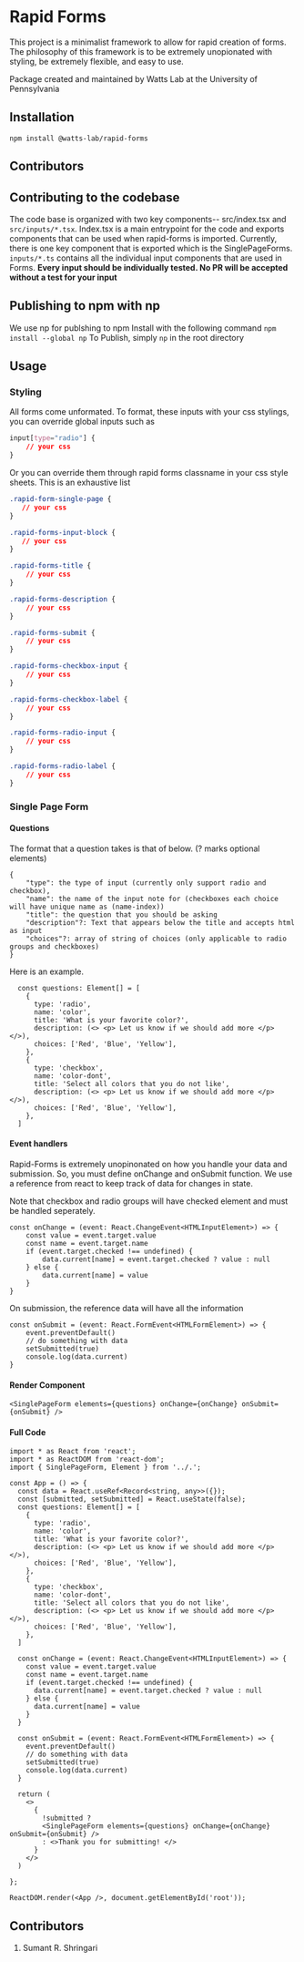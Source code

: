 # Rapid Forms

This project is a minimalist framework to allow for rapid creation of forms. The philosophy of this framework is to be extremely unopionated with styling, be extremely flexible, and easy to use. 

Package created and maintained by Watts Lab at the University of Pennsylvania

## Installation
`npm install @watts-lab/rapid-forms`

## Contributors

## Contributing to the codebase
The code base is organized with two key components-- src/index.tsx and `src/inputs/*.tsx`. Index.tsx is a main entrypoint for the code and exports components that can be used when rapid-forms is imported. Currently, there is one key component that is exported which is the SinglePageForms. `inputs/*.ts` contains all the individual input components that are used in Forms. **Every input should be individually tested. No PR will be accepted without a test for your input**

## Publishing to npm with np
We use np for publshing to npm
Install with the following command `npm install --global np`
To Publish, simply `np` in the root directory


## Usage 

### Styling 
All forms come unformated. To format, these inputs with your css stylings, you can override global inputs such as
```css
input[type="radio"] {
    // your css
}
```

Or you can override them through rapid forms classname in your css style sheets. This is an exhaustive list

```css
.rapid-form-single-page {
   // your css
}

.rapid-forms-input-block {
   // your css
}

.rapid-forms-title {
    // your css
}

.rapid-forms-description {
    // your css
}

.rapid-forms-submit {
    // your css
}

.rapid-forms-checkbox-input {
    // your css
}

.rapid-forms-checkbox-label {
    // your css
}

.rapid-forms-radio-input {
    // your css
}

.rapid-forms-radio-label {
    // your css
}
```

### Single Page Form

#### Questions
The format that a question takes is that of below. (? marks optional elements)
```
{
    "type": the type of input (currently only support radio and checkbox),
    "name": the name of the input note for (checkboxes each choice will have unique name as (name-index))
    "title": the question that you should be asking   
    "description"?: Text that appears below the title and accepts html as input
    "choices"?: array of string of choices (only applicable to radio groups and checkboxes)
}
```

Here is an example.
```tsx
  const questions: Element[] = [
    {
      type: 'radio',
      name: 'color',
      title: 'What is your favorite color?',
      description: (<> <p> Let us know if we should add more </p> </>),
      choices: ['Red', 'Blue', 'Yellow'],
    },
    {
      type: 'checkbox',
      name: 'color-dont',
      title: 'Select all colors that you do not like',
      description: (<> <p> Let us know if we should add more </p> </>),
      choices: ['Red', 'Blue', 'Yellow'],
    },
  ]
```

#### Event handlers
Rapid-Forms is extremely unopinonated on how you handle your data and submission. So, you 
must define onChange and onSubmit function. We use a reference from react to keep track of
data for changes in state.

Note that checkbox and radio groups will have checked element and must be handled seperately.
```tsx
const onChange = (event: React.ChangeEvent<HTMLInputElement>) => {
    const value = event.target.value
    const name = event.target.name
    if (event.target.checked !== undefined) {
        data.current[name] = event.target.checked ? value : null
    } else {
        data.current[name] = value
    } 
}
```
On submission, the reference data will have all the information
```tsx
const onSubmit = (event: React.FormEvent<HTMLFormElement>) => {
    event.preventDefault()
    // do something with data
    setSubmitted(true)
    console.log(data.current)
}
```

#### Render Component
```tsx
<SinglePageForm elements={questions} onChange={onChange} onSubmit={onSubmit} />
```

#### Full Code
```tsx
import * as React from 'react';
import * as ReactDOM from 'react-dom';
import { SinglePageForm, Element } from '../.';

const App = () => {
  const data = React.useRef<Record<string, any>>({});
  const [submitted, setSubmitted] = React.useState(false);
  const questions: Element[] = [
    {
      type: 'radio',
      name: 'color',
      title: 'What is your favorite color?',
      description: (<> <p> Let us know if we should add more </p> </>),
      choices: ['Red', 'Blue', 'Yellow'],
    },
    {
      type: 'checkbox',
      name: 'color-dont',
      title: 'Select all colors that you do not like',
      description: (<> <p> Let us know if we should add more </p> </>),
      choices: ['Red', 'Blue', 'Yellow'],
    },
  ]

  const onChange = (event: React.ChangeEvent<HTMLInputElement>) => {
    const value = event.target.value
    const name = event.target.name
    if (event.target.checked !== undefined) {
      data.current[name] = event.target.checked ? value : null
    } else {
      data.current[name] = value
    } 
  }

  const onSubmit = (event: React.FormEvent<HTMLFormElement>) => {
    event.preventDefault()
    // do something with data
    setSubmitted(true)
    console.log(data.current)
  }

  return (
    <>
      { 
        !submitted ? 
        <SinglePageForm elements={questions} onChange={onChange} onSubmit={onSubmit} />
        : <>Thank you for submitting! </>
      }
    </>
  )
  
};

ReactDOM.render(<App />, document.getElementById('root'));
```


Contributors
-------------
1. Sumant R. Shringari

